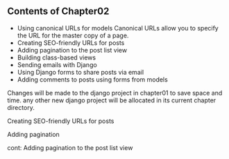 ## Contents of Chapter02
* Using canonical URLs for models
    Canonical URLs allow you to specify the URL for the master copy of a page.
* Creating SEO-friendly  URLs for posts
* Adding pagination to the post list view
* Building class-based views
* Sending emails with Django
* Using Django forms to share posts via email
* Adding comments to posts using forms from models

Changes will be made to the django project in chapter01 to save space and time. any other new django project will be allocated in its current chapter directory.

Creating SEO-friendly URLs for posts


Adding pagination

cont: Adding pagination to the post list view